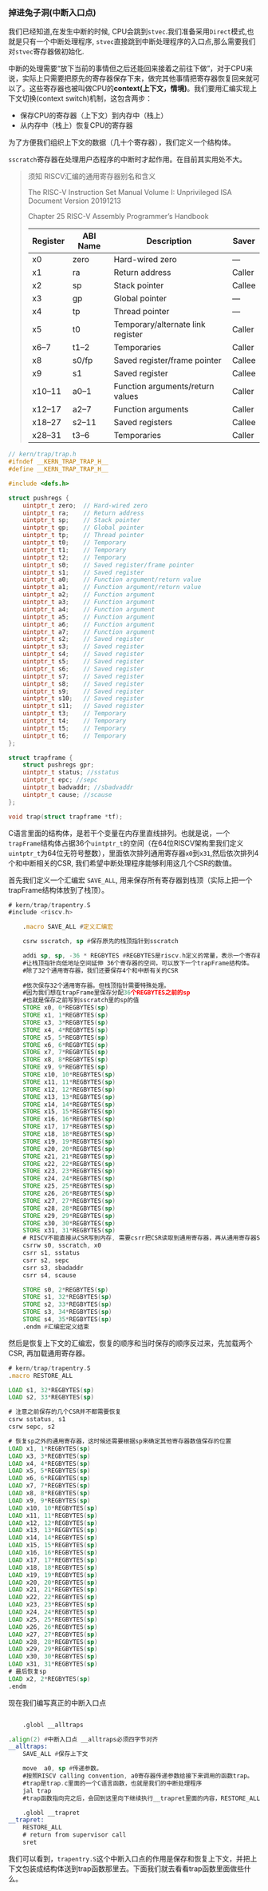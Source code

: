 ### 掉进兔子洞(中断入口点)

我们已经知道,在发生中断的时候, CPU会跳到`stvec`.我们准备采用`Direct`模式,也就是只有一个中断处理程序, `stvec`直接跳到中断处理程序的入口点,那么需要我们对`stvec`寄存器做初始化.

中断的处理需要“放下当前的事情但之后还能回来接着之前往下做”，对于CPU来说，实际上只需要把原先的寄存器保存下来，做完其他事情把寄存器恢复回来就可以了。这些寄存器也被叫做CPU的**context(上下文，情境)**。我们要用汇编实现上下文切换(context switch)机制，这包含两步：

- 保存CPU的寄存器（上下文）到内存中（栈上）
- 从内存中（栈上）恢复CPU的寄存器

为了方便我们组织上下文的数据（几十个寄存器），我们定义一个结构体。

`sscratch`寄存器在处理用户态程序的中断时才起作用。在目前其实用处不大。



> 须知  RISCV汇编的通用寄存器别名和含义
>
> The RISC-V Instruction Set Manual Volume I: Unprivileged ISA
> Document Version 20191213
>
> Chapter 25 RISC-V Assembly Programmer’s Handbook
>
> | Register | ABI Name | Description                       | Saver  |
> | -------- | -------- | --------------------------------- | ------ |
> | x0       | zero     | Hard-wired zero                   | —      |
> | x1       | ra       | Return address                    | Caller |
> | x2       | sp       | Stack pointer                     | Callee |
> | x3       | gp       | Global pointer                    | —      |
> | x4       | tp       | Thread pointer                    | —      |
> | x5       | t0       | Temporary/alternate link register | Caller |
> | x6–7     | t1–2     | Temporaries                       | Caller |
> | x8       | s0/fp    | Saved register/frame pointer      | Callee |
> | x9       | s1       | Saved register                    | Callee |
> | x10–11   | a0–1     | Function arguments/return values  | Caller |
> | x12–17   | a2–7     | Function arguments                | Caller |
> | x18–27   | s2–11    | Saved registers                   | Callee |
> | x28–31   | t3–6     | Temporaries                       | Caller |



```c
// kern/trap/trap.h
#ifndef __KERN_TRAP_TRAP_H__
#define __KERN_TRAP_TRAP_H__

#include <defs.h>

struct pushregs {
    uintptr_t zero;  // Hard-wired zero
    uintptr_t ra;    // Return address
    uintptr_t sp;    // Stack pointer
    uintptr_t gp;    // Global pointer
    uintptr_t tp;    // Thread pointer
    uintptr_t t0;    // Temporary
    uintptr_t t1;    // Temporary
    uintptr_t t2;    // Temporary
    uintptr_t s0;    // Saved register/frame pointer
    uintptr_t s1;    // Saved register
    uintptr_t a0;    // Function argument/return value
    uintptr_t a1;    // Function argument/return value
    uintptr_t a2;    // Function argument
    uintptr_t a3;    // Function argument
    uintptr_t a4;    // Function argument
    uintptr_t a5;    // Function argument
    uintptr_t a6;    // Function argument
    uintptr_t a7;    // Function argument
    uintptr_t s2;    // Saved register
    uintptr_t s3;    // Saved register
    uintptr_t s4;    // Saved register
    uintptr_t s5;    // Saved register
    uintptr_t s6;    // Saved register
    uintptr_t s7;    // Saved register
    uintptr_t s8;    // Saved register
    uintptr_t s9;    // Saved register
    uintptr_t s10;   // Saved register
    uintptr_t s11;   // Saved register
    uintptr_t t3;    // Temporary
    uintptr_t t4;    // Temporary
    uintptr_t t5;    // Temporary
    uintptr_t t6;    // Temporary
};

struct trapframe {
    struct pushregs gpr;
    uintptr_t status; //sstatus
    uintptr_t epc; //sepc
    uintptr_t badvaddr; //sbadvaddr
    uintptr_t cause; //scause
};

void trap(struct trapframe *tf);
```

C语言里面的结构体，是若干个变量在内存里直线排列。也就是说，一个`trapFrame`结构体占据36个`uintptr_t`的空间（在64位RISCV架构里我们定义`uintptr_t`为64位无符号整数），里面依次排列通用寄存器`x0`到`x31`,然后依次排列4个和中断相关的CSR, 我们希望中断处理程序能够利用这几个CSR的数值。

首先我们定义一个汇编宏 `SAVE_ALL`, 用来保存所有寄存器到栈顶（实际上把一个trapFrame结构体放到了栈顶）。

```asm
# kern/trap/trapentry.S
#include <riscv.h>

    .macro SAVE_ALL #定义汇编宏

    csrw sscratch, sp #保存原先的栈顶指针到sscratch

    addi sp, sp, -36 * REGBYTES #REGBYTES是riscv.h定义的常量，表示一个寄存器占据几个字节
    #让栈顶指针向低地址空间延伸 36个寄存器的空间，可以放下一个trapFrame结构体。
    #除了32个通用寄存器，我们还要保存4个和中断有关的CSR
    
    #依次保存32个通用寄存器。但栈顶指针需要特殊处理。
    #因为我们想在trapFrame里保存分配36个REGBYTES之前的sp
    #也就是保存之前写到sscratch里的sp的值
    STORE x0, 0*REGBYTES(sp)
    STORE x1, 1*REGBYTES(sp)
    STORE x3, 3*REGBYTES(sp)
    STORE x4, 4*REGBYTES(sp)
    STORE x5, 5*REGBYTES(sp)
    STORE x6, 6*REGBYTES(sp)
    STORE x7, 7*REGBYTES(sp)
    STORE x8, 8*REGBYTES(sp)
    STORE x9, 9*REGBYTES(sp)
    STORE x10, 10*REGBYTES(sp)
    STORE x11, 11*REGBYTES(sp)
    STORE x12, 12*REGBYTES(sp)
    STORE x13, 13*REGBYTES(sp)
    STORE x14, 14*REGBYTES(sp)
    STORE x15, 15*REGBYTES(sp)
    STORE x16, 16*REGBYTES(sp)
    STORE x17, 17*REGBYTES(sp)
    STORE x18, 18*REGBYTES(sp)
    STORE x19, 19*REGBYTES(sp)
    STORE x20, 20*REGBYTES(sp)
    STORE x21, 21*REGBYTES(sp)
    STORE x22, 22*REGBYTES(sp)
    STORE x23, 23*REGBYTES(sp)
    STORE x24, 24*REGBYTES(sp)
    STORE x25, 25*REGBYTES(sp)
    STORE x26, 26*REGBYTES(sp)
    STORE x27, 27*REGBYTES(sp)
    STORE x28, 28*REGBYTES(sp)
    STORE x29, 29*REGBYTES(sp)
    STORE x30, 30*REGBYTES(sp)
    STORE x31, 31*REGBYTES(sp)
	# RISCV不能直接从CSR写到内存, 需要csrr把CSR读取到通用寄存器，再从通用寄存器STORE到内存
    csrrw s0, sscratch, x0
    csrr s1, sstatus
    csrr s2, sepc
    csrr s3, sbadaddr
    csrr s4, scause

    STORE s0, 2*REGBYTES(sp)
    STORE s1, 32*REGBYTES(sp)
    STORE s2, 33*REGBYTES(sp)
    STORE s3, 34*REGBYTES(sp)
    STORE s4, 35*REGBYTES(sp)
    .endm #汇编宏定义结束

```

然后是恢复上下文的汇编宏，恢复的顺序和当时保存的顺序反过来，先加载两个CSR, 再加载通用寄存器。

```asm
# kern/trap/trapentry.S
.macro RESTORE_ALL

LOAD s1, 32*REGBYTES(sp)
LOAD s2, 33*REGBYTES(sp)

# 注意之前保存的几个CSR并不都需要恢复
csrw sstatus, s1
csrw sepc, s2

# 恢复sp之外的通用寄存器，这时候还需要根据sp来确定其他寄存器数值保存的位置
LOAD x1, 1*REGBYTES(sp)
LOAD x3, 3*REGBYTES(sp)
LOAD x4, 4*REGBYTES(sp)
LOAD x5, 5*REGBYTES(sp)
LOAD x6, 6*REGBYTES(sp)
LOAD x7, 7*REGBYTES(sp)
LOAD x8, 8*REGBYTES(sp)
LOAD x9, 9*REGBYTES(sp)
LOAD x10, 10*REGBYTES(sp)
LOAD x11, 11*REGBYTES(sp)
LOAD x12, 12*REGBYTES(sp)
LOAD x13, 13*REGBYTES(sp)
LOAD x14, 14*REGBYTES(sp)
LOAD x15, 15*REGBYTES(sp)
LOAD x16, 16*REGBYTES(sp)
LOAD x17, 17*REGBYTES(sp)
LOAD x18, 18*REGBYTES(sp)
LOAD x19, 19*REGBYTES(sp)
LOAD x20, 20*REGBYTES(sp)
LOAD x21, 21*REGBYTES(sp)
LOAD x22, 22*REGBYTES(sp)
LOAD x23, 23*REGBYTES(sp)
LOAD x24, 24*REGBYTES(sp)
LOAD x25, 25*REGBYTES(sp)
LOAD x26, 26*REGBYTES(sp)
LOAD x27, 27*REGBYTES(sp)
LOAD x28, 28*REGBYTES(sp)
LOAD x29, 29*REGBYTES(sp)
LOAD x30, 30*REGBYTES(sp)
LOAD x31, 31*REGBYTES(sp)
# 最后恢复sp
LOAD x2, 2*REGBYTES(sp)
.endm
```
现在我们编写真正的中断入口点

```asm

    .globl __alltraps

.align(2) #中断入口点 __alltraps必须四字节对齐
__alltraps:
    SAVE_ALL #保存上下文

    move  a0, sp #传递参数。
    #按照RISCV calling convention, a0寄存器传递参数给接下来调用的函数trap。
    #trap是trap.c里面的一个C语言函数，也就是我们的中断处理程序
    jal trap 
    #trap函数指向完之后，会回到这里向下继续执行__trapret里面的内容，RESTORE_ALL,sret

    .globl __trapret
__trapret:
    RESTORE_ALL
    # return from supervisor call
    sret
```

我们可以看到，`trapentry.S`这个中断入口点的作用是保存和恢复上下文，并把上下文包装成结构体送到trap函数那里去。下面我们就去看看trap函数里面做些什么。